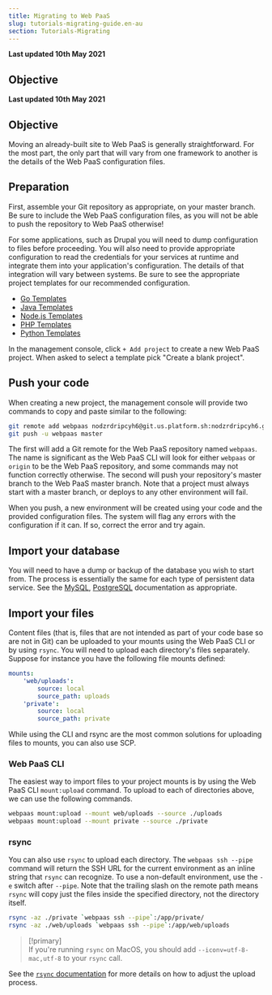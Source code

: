 ```yaml
---
title: Migrating to Web PaaS
slug: tutorials-migrating-guide.en-au
section: Tutorials-Migrating
---
```


**Last updated 10th May 2021**



## Objective  

**Last updated 10th May 2021**


## Objective  

Moving an already-built site to Web PaaS is generally straightforward.  For the most part, the only part that will vary from one framework to another is the details of the Web PaaS configuration files.



## Preparation

First, assemble your Git repository as appropriate, on your master branch.  Be sure to include the Web PaaS configuration files, as you will not be able to push the repository to Web PaaS otherwise!

For some applications, such as Drupal you will need to dump configuration to files before proceeding.  You will also need to provide appropriate configuration to read the credentials for your services at runtime and integrate them into your application's configuration.  The details of that integration will vary between systems.  Be sure to see the appropriate project templates for our recommended configuration.

* [Go Templates](../languages-go#project-templates)
* [Java Templates](../languages-java#project-templates)
* [Node.js Templates](../languages-nodejs#project-templates)
* [PHP Templates](../languages-php#project-templates)
* [Python Templates](../languages-python#project-templates)


In the management console, click `+ Add project` to create a new Web PaaS project. When asked to select a template pick "Create a blank project".

## Push your code

When creating a new project, the management console will provide two commands to copy and paste similar to the following:

```bash
git remote add webpaas nodzrdripcyh6@git.us.platform.sh:nodzrdripcyh6.git
git push -u webpaas master
```

The first will add a Git remote for the Web PaaS repository named `webpaas`.  The name is significant as the Web PaaS CLI will look for either `webpaas` or `origin` to be the Web PaaS repository, and some commands may not function correctly otherwise.  The second will push your repository's master branch to the Web PaaS master branch.  Note that a project must always start with a master branch, or deploys to any other environment will fail.

When you push, a new environment will be created using your code and the provided configuration files.  The system will flag any errors with the configuration if it can.  If so, correct the error and try again.

## Import your database

You will need to have a dump or backup of the database you wish to start from.  The process is essentially the same for each type of persistent data service.  See the [MySQL](../configuration-services/mysql), [PostgreSQL](../configuration-services/postgresql) documentation as appropriate.

## Import your files

Content files (that is, files that are not intended as part of your code base so are not in Git) can be uploaded to your mounts using the Web PaaS CLI or by using `rsync`. You will need to upload each directory's files separately.  Suppose for instance you have the following file mounts defined:

```yaml
mounts:
    'web/uploads':
        source: local
        source_path: uploads
    'private':
        source: local
        source_path: private
```

While using the CLI and rsync are the most common solutions for uploading files to mounts, you can also use SCP.

### Web PaaS CLI

The easiest way to import files to your project mounts is by using the Web PaaS CLI `mount:upload` command. To upload to each of directories above, we can use the following commands.

```bash
webpaas mount:upload --mount web/uploads --source ./uploads
webpaas mount:upload --mount private --source ./private
```

### rsync

You can also use `rsync` to upload each directory.  The `webpaas ssh --pipe` command will return the SSH URL for the current environment as an inline string that `rsync` can recognize. To use a non-default environment, use the `-e` switch after `--pipe`.  Note that the trailing slash on the remote path means `rsync` will copy just the files inside the specified directory, not the directory itself.

```bash
rsync -az ./private `webpaas ssh --pipe`:/app/private/
rsync -az ./web/uploads `webpaas ssh --pipe`:/app/web/uploads
```

> [!primary]  
> If you're running `rsync` on MacOS, you should add `--iconv=utf-8-mac,utf-8` to your `rsync` call.
> 

See the [`rsync` documentation](https://download.samba.org/pub/rsync/rsync.html) for more details on how to adjust the upload process.
